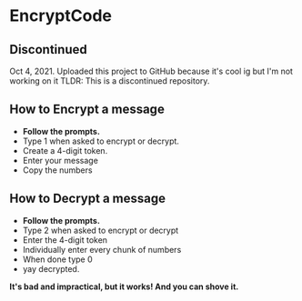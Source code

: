 # EncryptCode

## Discontinued
Oct 4, 2021.
Uploaded this project to GitHub because it's cool ig but I'm not working on it
TLDR: This is a discontinued repository.

## How to Encrypt a message
- **Follow the prompts.**
- Type 1 when asked to encrypt or decrypt.
- Create a 4-digit token.
- Enter your message
- Copy the numbers

## How to Decrypt a message
- **Follow the prompts.**
- Type 2 when asked to encrypt or decrypt
- Enter the 4-digit token
- Individually enter every chunk of numbers
- When done type 0
- yay decrypted.

**It's bad and impractical, but it works! And you can shove it.**
